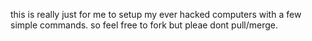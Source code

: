 this is really just for me to setup my ever hacked computers with a few simple commands. so feel free to fork but pleae dont pull/merge.
